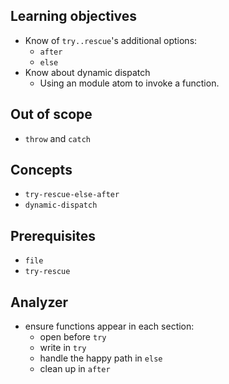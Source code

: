 ## Learning objectives

- Know of `try..rescue`'s additional options:
  - `after`
  - `else`
- Know about dynamic dispatch
  - Using an module atom to invoke a function.

## Out of scope

- `throw` and `catch`

## Concepts

- `try-rescue-else-after`
- `dynamic-dispatch`

## Prerequisites

- `file`
- `try-rescue`

## Analyzer

- ensure functions appear in each section:
  - open before `try`
  - write in `try`
  - handle the happy path in `else`
  - clean up in `after`
